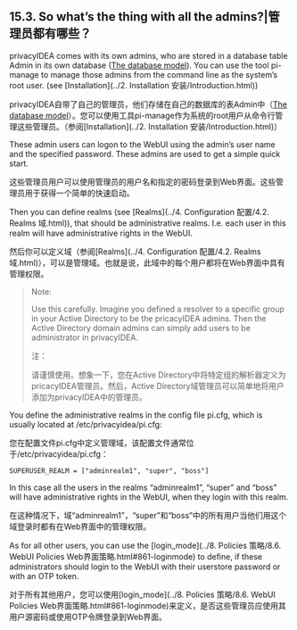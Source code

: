 ## 15.3. So what’s the thing with all the admins?|管理员都有哪些？

privacyIDEA comes with its own admins, who are stored in a database table Admin in its own database ([The database model](http://privacyidea.readthedocs.io/en/latest/modules/db.html#code-db)). You can use the tool pi-manage to manage those admins from the command line as the system’s root user. (see [Installation](../2. Installation 安装/Introduction.html))

privacyIDEA自带了自己的管理员，他们存储在自己的数据库的表Admin中（[The database model](http://privacyidea.readthedocs.io/en/latest/modules/db.html#code-db)）。您可以使用工具pi-manage作为系统的root用户从命令行管理这些管理员。（参阅[Installation](../2. Installation 安装/Introduction.html)）

These admin users can logon to the WebUI using the admin’s user name and the specified password. These admins are used to get a simple quick start.

这些管理员用户可以使用管理员的用户名和指定的密码登录到Web界面。这些管理员用于获得一个简单的快速启动。

Then you can define realms (see [Realms](../4. Configuration 配置/4.2. Realms 域.html)), that should be administrative realms. I.e. each user in this realm will have administrative rights in the WebUI.

然后你可以定义域（参阅[Realms](../4. Configuration 配置/4.2. Realms 域.html)），可以是管理域。也就是说，此域中的每个用户都将在Web界面中具有管理权限。

> Note:
> 
> Use this carefully. Imagine you defined a resolver to a specific group in your Active Directory to be the pricacyIDEA admins. Then the Active Directory domain admins can simply add users to be administrator in privacyIDEA.
> 
> 注：
> 
> 请谨慎使用。想象一下，您在Active Directory中将特定组的解析器定义为pricacyIDEA管理员。然后，Active Directory域管理员可以简单地将用户添加为privacyIDEA中的管理员。

You define the administrative realms in the config file pi.cfg, which is usually located at /etc/privacyidea/pi.cfg:

您在配置文件pi.cfg中定义管理域，该配置文件通常位于/etc/privacyidea/pi.cfg：

```
SUPERUSER_REALM = ["adminrealm1", "super", "boss"]
```

In this case all the users in the realms “adminrealm1”, “super” and “boss” will have administrative rights in the WebUI, when they login with this realm.

在这种情况下，域“adminrealm1”，“super”和“boss”中的所有用户当他们用这个域登录时都有在Web界面中的管理权限。

As for all other users, you can use the [login_mode](../8. Policies 策略/8.6. WebUI Policies Web界面策略.html#861-loginmode) to define, if these administrators should login to the WebUI with their userstore password or with an OTP token.

对于所有其他用户，您可以使用[login_mode](../8. Policies 策略/8.6. WebUI Policies Web界面策略.html#861-loginmode)来定义，是否这些管理员应使用其用户源密码或使用OTP令牌登录到Web界面。